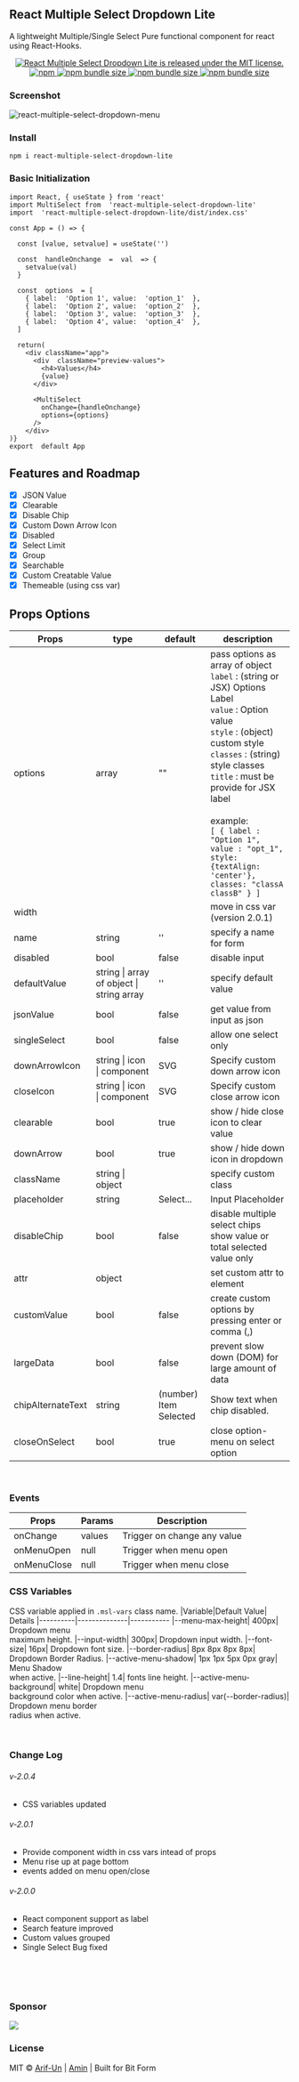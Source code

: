## React Multiple Select Dropdown Lite
A lightweight Multiple/Single Select Pure functional component for react using React-Hooks.

<p align="center">
  <a href="https://github.com/Arif-un/react-multiple-select-dropdown-lite/blob/master/LICENSE">
    <img src="https://img.shields.io/badge/license-MIT-blue.svg" alt="React Multiple Select Dropdown Lite is released under the MIT license." />
  </a>
  <a href="https://www.npmjs.com/package/react-multiple-select-dropdown-lite">
    <img alt="npm" src="https://img.shields.io/npm/v/react-multiple-select-dropdown-lite">
  </a>
  <a href="https://bundlephobia.com/result?p=react-multiple-select-dropdown-lite@2.0.4">
    <img alt="npm bundle size" src="https://img.shields.io/bundlephobia/min/react-multiple-select-dropdown-lite">
  </a>
  <a href="https://bundlephobia.com/result?p=react-multiple-select-dropdown-lite@2.0.4">
    <img alt="npm bundle size" src="https://img.shields.io/bundlephobia/minzip/react-multiple-select-dropdown-lite">
  </a>
  <a href="https://github.com/Arif-un/react-multiple-select-dropdown-lite/pulls">
    <img alt="npm bundle size" src="https://img.shields.io/badge/PRs-welcome-brightgreen.svg">
  </a>
</p>

### Screenshot
![react-multiple-select-dropdown-menu](https://github.com/Arif-un/react-multiple-select-dropdown-lite/blob/master/screenshoot/react%20multiple%20select%20dropdown%20menu%20,%20lightweight,%20react%20hooks.gif?raw=true)

### Install

    npm i react-multiple-select-dropdown-lite

### Basic Initialization
```
import React, { useState } from 'react'
import MultiSelect from  'react-multiple-select-dropdown-lite'
import  'react-multiple-select-dropdown-lite/dist/index.css'

const App = () => {

  const [value, setvalue] = useState('')

  const  handleOnchange  =  val  => {
    setvalue(val)
  }

  const  options  = [
    { label:  'Option 1', value:  'option_1'  },
    { label:  'Option 2', value:  'option_2'  },
    { label:  'Option 3', value:  'option_3'  },
    { label:  'Option 4', value:  'option_4'  },
  ]

  return(
    <div className="app">
      <div  className="preview-values">
        <h4>Values</h4>
        {value}
      </div>

      <MultiSelect
        onChange={handleOnchange}
        options={options}
      />
    </div>
)}
export  default App
```
## Features and Roadmap

- [x] JSON Value <br>
- [x] Clearable <br>
- [x] Disable Chip <br>
- [x] Custom Down Arrow Icon <br>
- [x] Disabled <br>
- [x] Select Limit <br>
- [x] Group <br>
- [x] Searchable <br>
- [x] Custom Creatable Value <br>
- [x] Themeable (using css var) <br>
<!-- - [ ] Sublist <br> -->

## Props Options
|Props| type | default | description
|-----|------| ------- | ----------|
| options| array | ""  | pass options as array of object <br> `label` : (string or JSX) Options Label <br> `value` : Option value <br> `style` : (object) custom style <br> `classes` : (string) style classes <br>`title` : must be provide for JSX label <br> <br> example: <br> `[ { label : "Option 1", value : "opt_1", style: {textAlign: 'center'}, classes: "classA classB" } ]`
| width |  |  | move in css var (version 2.0.1)
|name| string | '' | specify a name for form
|disabled | bool | false | disable input
| defaultValue | string \| array of object \| string array | '' | specify default value
|jsonValue | bool | false | get value from input as json
|singleSelect | bool | false | allow one select only
|downArrowIcon| string \| icon \| component | SVG | Specify custom down arrow icon
|closeIcon |string \| icon \| component  | SVG | Specify custom close arrow icon
|clearable | bool | true | show / hide close icon to clear value
downArrow |bool | true|  show / hide down icon in dropdown
| className | string \| object | | specify custom class
|placeholder | string | Select... | Input Placeholder
|disableChip | bool | false | disable multiple select chips show value or total selected value only 
|attr | object | |set custom attr to element  
|customValue | bool | false |create custom options by pressing enter or comma (,)
|largeData | bool | false |prevent slow down (DOM) for large amount of data
|chipAlternateText| string| (number) Item Selected | Show text when chip disabled.
|closeOnSelect| bool | true | close option-menu on select option

<br>

### Events

|Props|Params|Description
|-----|------|------------
|onChange|values| Trigger on change any value
|onMenuOpen|null| Trigger when menu open
|onMenuClose|null| Trigger when menu close

### CSS Variables
CSS variable applied in `.msl-vars` class name.
|Variable|Default  Value| Details
|----------|--------------|-----------
|--menu-max-height| 400px| Dropdown menu <br> maximum height.
|--input-width| 300px| Dropdown input width.
|--font-size| 16px| Dropdown font size.
|--border-radius| 8px 8px 8px 8px| Dropdown Border Radius.
|--active-menu-shadow| 1px 1px 5px 0px gray| Menu Shadow <br>  when active.
|--line-height| 1.4| fonts line height.
|--active-menu-background| white| Dropdown menu <br>  background color when active.
|--active-menu-radius| var(--border-radius)| Dropdown menu border <br>  radius when active.

<br>

### Change Log
###### v-2.0.4
- CSS variables updated

###### v-2.0.1
- Provide component width in css vars intead of props
- Menu rise up at page bottom
- events added on menu open/close
###### v-2.0.0
- React component support as label
- Search feature improved
- Custom values grouped
- Single Select Bug fixed

<br>
<br>
<br>

### Sponsor

[<img src="https://www.bitcode.pro/wp-content/uploads/2019/09/final.svg_-3.png">](https://www.bitcode.pro/)


### License
MIT © [Arif-Un](https://github.com/arif-un) | [Amin](https://github.com/mdrubelamin2) | Built for Bit Form

